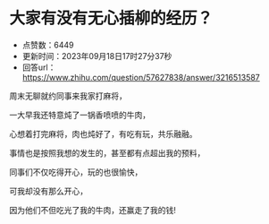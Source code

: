 # 大家有没有无心插柳的经历？
- 点赞数：6449
- 更新时间：2023年09月18日17时27分37秒
- 回答url：https://www.zhihu.com/question/57627838/answer/3216513587
<body>
 <p data-pid="r61S0ZW-">周末无聊就约同事来我家打麻将，</p>
 <p data-pid="lDxJPu1q">一大早我还特意炖了一锅香喷喷的牛肉，</p>
 <p data-pid="wR-RhSli">心想着打完麻将，肉也炖好了，有吃有玩，共乐融融。</p>
 <p data-pid="rfYD71fX">事情也是按照我想的发生的，甚至都有点超出我的预料，</p>
 <p data-pid="awRr4_W_">同事们不仅吃得开心，玩的也很愉快，</p>
 <p data-pid="ihywBx3N">可我却没有那么开心，</p>
 <p data-pid="zA0gtYnl">因为他们不但吃光了我的牛肉，还赢走了我的钱!</p>
</body>